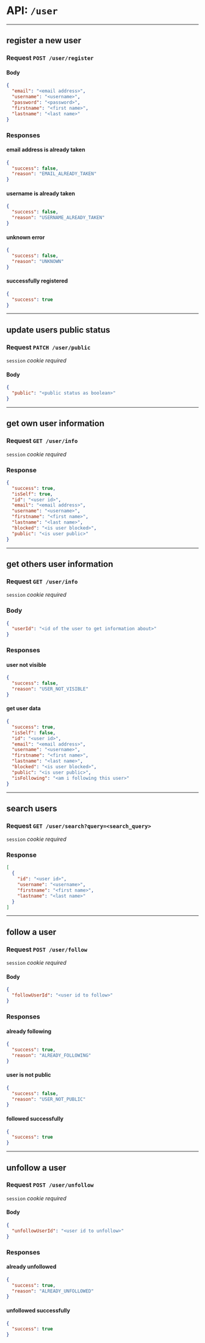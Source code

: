 # API: `/user`

---
## register a new user

### Request `POST /user/register`

#### Body
```json
{
  "email": "<email address>",
  "username": "<username>",
  "password": "<password>",
  "firstname": "<first name>",
  "lastname": "<last name>"
}
```

### Responses

#### email address is already taken
```json
{
  "success": false,
  "reason": "EMAIL_ALREADY_TAKEN"
}
```

#### username is already taken
```json
{
  "success": false,
  "reason": "USERNAME_ALREADY_TAKEN"
}
```

#### unknown error
```json
{
  "success": false,
  "reason": "UNKNOWN"
}
```

#### successfully registered
```json
{
  "success": true
}
```

---
## update users public status

### Request `PATCH /user/public`

`session` _cookie required_

#### Body
```json
{
  "public": "<public status as boolean>"
}
```

---
## get own user information

### Request `GET /user/info`

`session` _cookie required_

### Response

```json
{
  "success": true,
  "isSelf": true,
  "id": "<user id>",
  "email": "<email address>",
  "username": "<username>",
  "firstname": "<first name>",
  "lastname": "<last name>",
  "blocked": "<is user blocked>",
  "public": "<is user public>"
}
```

---
## get others user information

### Request `GET /user/info`

`session` _cookie required_

### Body
```json
{
  "userId": "<id of the user to get information about>"
}
```

### Responses

#### user not visible
```json
{
  "success": false,
  "reason": "USER_NOT_VISIBLE"
}
```

#### get user data
```json
{
  "success": true,
  "isSelf": false,
  "id": "<user id>",
  "email": "<email address>",
  "username": "<username>",
  "firstname": "<first name>",
  "lastname": "<last name>",
  "blocked": "<is user blocked>",
  "public": "<is user public>",
  "isFollowing": "<am i following this user>"
}
```

---
## search users

### Request `GET /user/search?query=<search_query>`

`session` _cookie required_

### Response

```json
[
  {
    "id": "<user id>",
    "username": "<username>",
    "firstname": "<first name>",
    "lastname": "<last name>"
  }
]
```

---
## follow a user

### Request `POST /user/follow`

`session` _cookie required_

#### Body

```json
{
  "followUserId": "<user id to follow>"
}
```

### Responses

#### already following
```json
{
  "success": true,
  "reason": "ALREADY_FOLLOWING"
}
```

#### user is not public
```json
{
  "success": false,
  "reason": "USER_NOT_PUBLIC"
}
```

#### followed successfully
```json
{
  "success": true
}
```

---
## unfollow a user

### Request `POST /user/unfollow`

`session` _cookie required_

#### Body

```json
{
  "unfollowUserId": "<user id to unfollow>"
}
```

### Responses

#### already unfollowed
```json
{
  "success": true,
  "reason": "ALREADY_UNFOLLOWED"
}
```

#### unfollowed successfully
```json
{
  "success": true
}
```